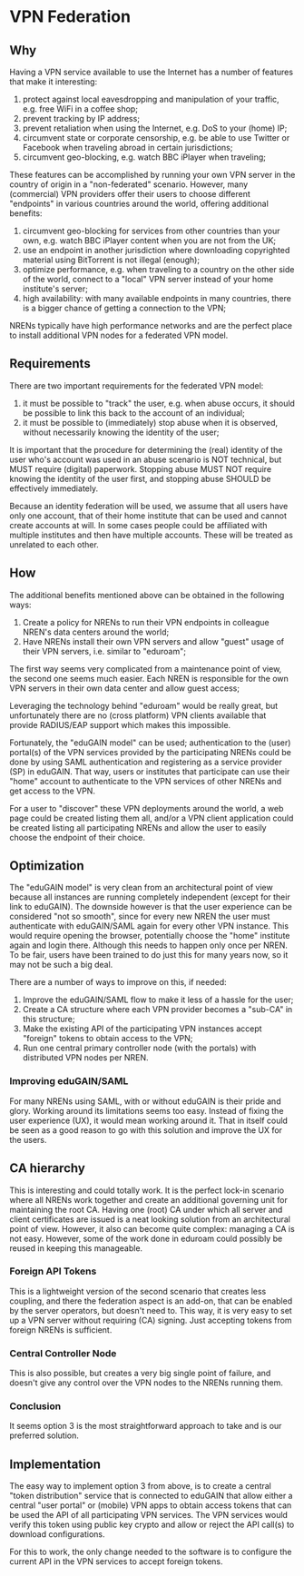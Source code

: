 # VPN Federation

## Why

Having a VPN service available to use the Internet has a number of features 
that make it interesting:
 
1. protect against local eavesdropping and manipulation of your traffic, e.g. 
   free WiFi in a coffee shop;
2. prevent tracking by IP address;
3. prevent retaliation when using the Internet, e.g. DoS to your (home) IP;
4. circumvent state or corporate censorship, e.g. be able to use Twitter or 
   Facebook when traveling abroad in certain jurisdictions;
5. circumvent geo-blocking, e.g. watch BBC iPlayer when traveling;

These features can be accomplished by running your own VPN server in the 
country of origin in a "non-federated" scenario. However, many (commercial) 
VPN providers offer their users to choose different "endpoints" in various 
countries around the world, offering additional benefits:

1. circumvent geo-blocking for services from other countries than your own, 
   e.g. watch BBC iPlayer content when you are not from the UK;
2. use an endpoint in another jurisdiction where downloading copyrighted 
   material using BitTorrent is not illegal (enough);
3. optimize performance, e.g. when traveling to a country on the other 
   side of the world, connect to a "local" VPN server instead of your home 
   institute's server;
4. high availability: with many available endpoints in many countries, there is 
   a bigger chance of getting a connection to the VPN;

NRENs typically have high performance networks and are the perfect place to 
install additional VPN nodes for a federated VPN model.

## Requirements

There are two important requirements for the federated VPN model:

1. it must be possible to "track" the user, e.g. when abuse occurs, it should
   be possible to link this back to the account of an individual;
2. it must be possible to (immediately) stop abuse when it is observed, without
   necessarily knowing the identity of the user;

It is important that the procedure for determining the (real) identity of the 
user who's account was used in an abuse scenario is NOT technical, but MUST 
require (digital) paperwork. Stopping abuse MUST NOT require knowing the 
identity of the user first, and stopping abuse SHOULD be effectively 
immediately.

Because an identity federation will be used, we assume that all users have only 
one account, that of their home institute that can be used and cannot create 
accounts at will. In some cases people could be affiliated with multiple 
institutes and then have multiple accounts. These will be treated as unrelated 
to each other.

## How

The additional benefits mentioned above can be obtained in the following ways:

1. Create a policy for NRENs to run their VPN endpoints in colleague NREN's 
   data centers around the world;
2. Have NRENs install their own VPN servers and allow "guest" usage of their 
   VPN servers, i.e. similar to "eduroam";

The first way seems very complicated from a maintenance point of view, the 
second one seems much easier. Each NREN is responsible for the own VPN servers
in their own data center and allow guest access;

Leveraging the technology behind "eduroam" would be really great, but 
unfortunately there are no (cross platform) VPN clients available that provide 
RADIUS/EAP support which makes this impossible. 
 
Fortunately, the "eduGAIN model" can be used; authentication to the (user) 
portal(s) of the VPN services provided by the participating NRENs could be done
by using SAML authentication and registering as a service provider (SP) in 
eduGAIN. That way, users or institutes that participate can use their "home" 
account to authenticate to the VPN services of other NRENs and get access to 
the VPN. 

For a user to "discover" these VPN deployments around the world, a web page 
could be created listing them all, and/or a VPN client application could be 
created listing all participating NRENs and allow the user to easily choose the 
endpoint of their choice.

## Optimization
 
The "eduGAIN model" is very clean from an architectural point of view because 
all instances are running completely independent (except for their link to 
eduGAIN). The downside however is that the user experience can be considered 
"not so smooth", since for every new NREN the user must authenticate with 
eduGAIN/SAML again for every other VPN instance. This would require opening the 
browser, potentially choose the "home" institute again and login there. 
Although this needs to happen only once per NREN. To be fair, users have been 
trained to do just this for many years now, so it may not be such a big deal.
 
There are a number of ways to improve on this, if needed:
 
1. Improve the eduGAIN/SAML flow to make it less of a hassle for the user;
2. Create a CA structure where each VPN provider becomes a "sub-CA" in this 
   structure;
3. Make the existing API of the participating VPN instances accept "foreign" 
   tokens to obtain access to the VPN;
4. Run one central primary controller node (with the portals) with distributed 
   VPN nodes per NREN.
 
### Improving eduGAIN/SAML

For many NRENs using SAML, with or without eduGAIN is their pride and glory. 
Working around its limitations seems too easy. Instead of fixing the user 
experience (UX), it would mean working around it. That in itself could be seen 
as a good reason to go with this solution and improve the UX for the users.

## CA hierarchy 

This is interesting and could totally work. It is the perfect lock-in scenario 
where all NRENs work together and create an additional governing unit for 
maintaining the root CA. Having one (root) CA under which all server and 
client certificates are issued is a neat looking solution from an architectural 
point of view. However, it also can become quite complex: managing a CA is not 
easy. However, some of the work done in eduroam could possibly be reused in 
keeping this manageable.

### Foreign API Tokens 

This is a lightweight version of the second scenario that creates less 
coupling, and there the federation aspect is an add-on, that can be enabled by 
the server operators, but doesn't need to. This way, it is very easy to set up 
a VPN server without requiring (CA) signing. Just accepting tokens from 
foreign NRENs is sufficient. 

### Central Controller Node

This is also possible, but creates a very big single point of failure, and 
doesn't give any control over the VPN nodes to the NRENs running them.

### Conclusion

It seems option 3 is the most straightforward approach to take and is our 
preferred solution.

## Implementation

The easy way to implement option 3 from above, is to create a central "token 
distribution" service that is connected to eduGAIN that allow either a central
"user portal" or (mobile) VPN apps to obtain access tokens that can be used the
API of all participating VPN services. The VPN services would verify this token 
using public key crypto and allow or reject the API call(s) to download 
configurations.

For this to work, the only change needed to the software is to configure the 
current API in the VPN services to accept foreign tokens.

